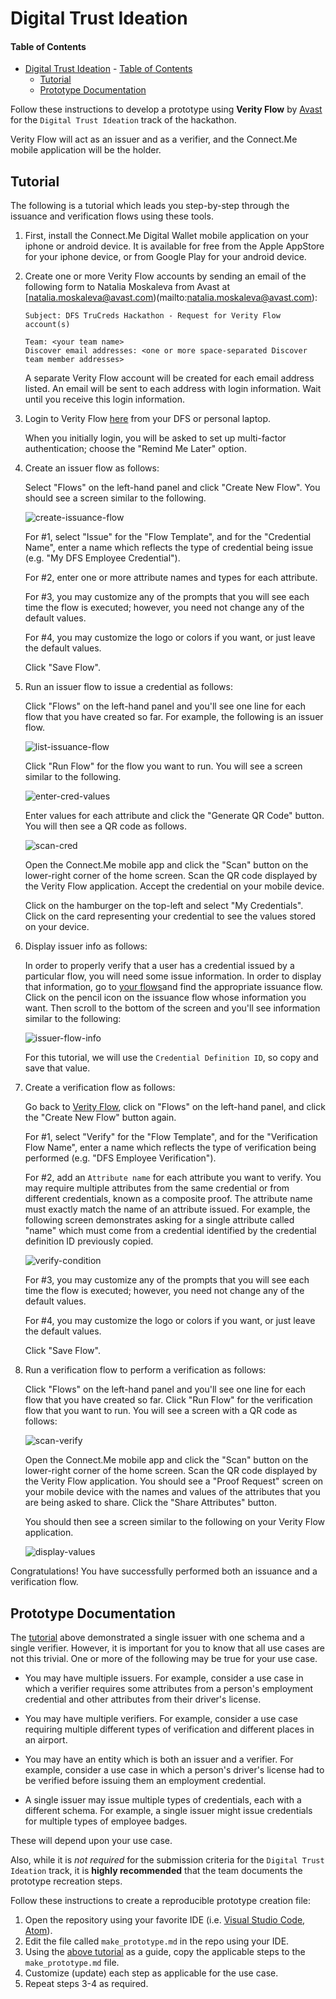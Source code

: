 # Digital Trust Ideation

#### Table of Contents
- [Digital Trust Ideation](#digital-trust-ideation) 
      - [Table of Contents](#table-of-contents)
  - [Tutorial](#tutorial)
  - [Prototype Documentation](#prototype-documentation)
  

Follow these instructions to develop a prototype using **Verity Flow** by [Avast](https://avast.com) for the ```Digital Trust Ideation``` track of the hackathon.

Verity Flow will act as an issuer and as a verifier, and the Connect.Me mobile application will be the holder.

## Tutorial

The following is a tutorial which leads you step-by-step through the issuance and verification flows using these tools.

1. First, install the Connect.Me Digital Wallet mobile application on your iphone or android device.  It is available for free from the Apple AppStore for your iphone device, or from Google Play for your android device.

2. Create one or more Verity Flow accounts by sending an email of the following form to Natalia Moskaleva from Avast at [natalia.moskaleva@avast.com)(mailto:natalia.moskaleva@avast.com):

   ```
   Subject: DFS TruCreds Hackathon - Request for Verity Flow account(s)

   Team: <your team name>
   Discover email addresses: <one or more space-separated Discover team member addresses>
   ```

   A separate Verity Flow account will be created for each email address listed.
   An email will be sent to each address with login information.
   Wait until you receive this login information.

3. Login to Verity Flow [here](https://verity-flow.pps.evernym.com) from your DFS or personal laptop.

   When you initially login, you will be asked to set up multi-factor authentication; choose the "Remind Me Later" option.

4. Create an issuer flow as follows:

   Select "Flows" on the left-hand panel and click "Create New Flow".  You should see a screen similar to the following.

   ![create-issuance-flow](./images/create-issuance-flow.png)

   For #1, select "Issue" for the "Flow Template", and for the "Credential Name", enter a name which reflects the type of credential being issue (e.g. "My DFS Employee Credential").

   For #2, enter one or more attribute names and types for each attribute.

   For #3, you may customize any of the prompts that you will see each time the flow is executed; however, you need not change any of the default values.

   For #4, you may customize the logo or colors if you want, or just leave the default values.

   Click "Save Flow".

5. Run an issuer flow to issue a credential as follows:

   Click "Flows" on the left-hand panel and you'll see one line for each flow that you have created so far.  For example, the following is an issuer flow.

   ![list-issuance-flow](./images/list-issuance-flow.png)

   Click "Run Flow" for the flow you want to run.  You will see a screen similar to the following.

   ![enter-cred-values](./images/enter-cred-values.png)

   Enter values for each attribute and click the "Generate QR Code" button.  You will then see a QR code as follows.

   ![scan-cred](./images/scan-cred.png)

   Open the Connect.Me mobile app and click the "Scan" button on the lower-right corner of the home screen.  Scan the QR code displayed by the Verity Flow application.  Accept the credential on your mobile device.

   Click on the hamburger on the top-left and select "My Credentials".  Click on the card representing your credential to see the values stored on your device.

6. Display issuer info as follows:

   In order to properly verify that a user has a credential issued by a particular flow, you will need some issue information.  In order to display that information,
   go to [your flows](https://verity-flow.pps.evernym.com/flows)and find the appropriate issuance flow.  Click on the pencil icon on the issuance flow whose information you want.  Then scroll to the bottom of the screen and you'll see information similar to the following:

   ![issuer-flow-info](./images/issuer-flow-info.png)

   For this tutorial, we will use the `Credential Definition ID`, so copy and save that value.

7. Create a verification flow as follows:

   Go back to [Verity Flow](https://verity-flow.pps.evernym.com/flows), click on "Flows" on the left-hand panel, and click the "Create New Flow" button again.

   For #1, select "Verify" for the "Flow Template", and for the "Verification Flow Name", enter a name which reflects the type of verification being performed (e.g. "DFS Employee Verification").

   For #2, add an `Attribute name` for each attribute you want to verify.  You may require multiple attributes from the same credential or from different credentials, known as a composite proof.  The attribute name must exactly match the name of an attribute issued.  For example, the following screen demonstrates asking for a single attribute called "name" which must come from a credential identified by the credential definition ID previously copied.

   ![verify-condition](./images/verify-condition.png)

   For #3, you may customize any of the prompts that you will see each time the flow is executed; however, you need not change any of the default values.

   For #4, you may customize the logo or colors if you want, or just leave the default values.

   Click "Save Flow".

8. Run a verification flow to perform a verification as follows:

   Click "Flows" on the left-hand panel and you'll see one line for each flow that you have created so far.  Click "Run Flow" for the verification flow that you want to run.  You will see a screen with a QR code as follows:

   ![scan-verify](./images/scan-verify.png)
   
   Open the Connect.Me mobile app and click the "Scan" button on the lower-right corner of the home screen.  Scan the QR code displayed by the Verity Flow application.  You should see a "Proof Request" screen on your mobile device with the names and values of the attributes that you are being asked to share.  Click the "Share Attributes" button.

   You should then see a screen similar to the following on your Verity Flow application.

   ![display-values](./images/display-values.png)

Congratulations!  You have successfully performed both an issuance and a verification flow.

## Prototype Documentation

The [tutorial](#tutorial) above demonstrated a single issuer with one schema and a single verifier.  However, it is important for you to know that all use cases are not this trivial.  One or more of the following may be true for your use case.

* You may have multiple issuers.  For example, consider a use case in which a verifier requires some attributes from  a person's employment credential and other attributes from their driver's license.

* You may have multiple verifiers.  For example, consider a use case requiring multiple different types of verification and different places in an airport.

* You may have an entity which is both an issuer and a verifier.  For example, consider a use case in which a person's driver's license had to be verified before issuing them an employment credential.

* A single issuer may issue multiple types of credentials, each with a different schema.  For example, a single issuer might issue credentials for multiple types of employee badges.

These will depend upon your use case.

Also, while it is *not required* for the submission criteria for the ```Digital Trust Ideation``` track, it is **highly recommended** that the team documents the prototype recreation steps.

Follow these instructions to create a reproducible prototype creation file:

1. Open the repository using your favorite IDE (i.e. [Visual Studio Code][1], [Atom][2]).
2. Edit the file called `make_prototype.md` in the repo using your IDE. 
3. Using the [above tutorial](#tutorial) as a guide, copy the applicable steps to the `make_prototype.md` file.
4. Customize (update) each step as applicable for the use case.
5. Repeat steps 3-4 as required. 

[1]: https://code.visualstudio.com/
[2]: https://atom.io
